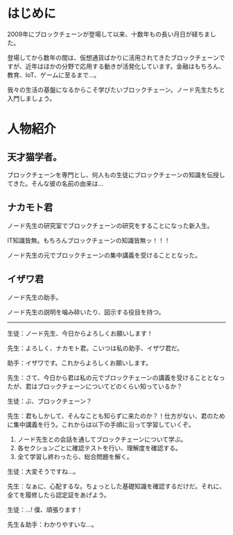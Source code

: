 # はじめに

2009年にブロックチェーンが登場して以来、十数年もの長い月日が経ちました。

登場してから数年の間は、仮想通貨ばかりに活用されてきたブロックチェーンですが、近年はほかの分野で応用する動きが活発化しています。金融はもちろん、教育、IoT、ゲームに至るまで...。

我々の生活の基盤になるからこそ学びたいブロックチェーン。ノード先生たちと入門しましょう。

# 人物紹介

## 天才猫学者。

ブロックチェーンを専門とし、何人もの生徒にブロックチェーンの知識を伝授してきた。そんな彼の名前の由来は…

## ナカモト君

ノード先生の研究室でブロックチェーンの研究をすることになった新入生。

IT知識皆無。もちろんブロックチェーンの知識皆無ッ！！！

ノード先生の元でブロックチェーンの集中講義を受けることとなった。

## イザワ君

ノード先生の助手。

ノード先生の説明を噛み砕いたり、図示する役目を持つ。

***
生徒：ノード先生、今日からよろしくお願いします！

先生：よろしく、ナカモト君。こいつは私の助手、イザワ君だ。

助手：イザワです。これからよろしくお願いします。

先生：さて、今日から君は私の元でブロックチェーンの講義を受けることとなったが、君はブロックチェーンについてどのくらい知っているか？

生徒：ぶ、ブロックチェーン？

先生：君もしかして、そんなことも知らずに来たのか？！仕方がない、君のために集中講義を行う。これからは以下の手順に沿って学習していくぞ。

1. ノード先生との会話を通してブロックチェーンについて学ぶ。
2. 各セクションごとに確認テストを行い、理解度を確認する。
3. 全て学習し終わったら、総合問題を解く。

生徒：大変そうですね...。

先生：なぁに、心配するな。ちょっとした基礎知識を確認するだけだ。それに、全てを履修したら認定証をあげよう。

生徒：...! 僕、頑張ります！

先生＆助手：わかりやすいな...。